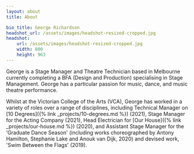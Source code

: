 ```yaml
---
layout: about
title: About

bio_title: George Richardson
headshot_url: /assets/images/headshot-resized-cropped.jpg
headshot:
    url: /assets/images/headshot-resized-cropped.jpg
    width: 800
    height: 963
---
```


George is a Stage Manager and Theatre Technician based in Melbourne currently completing a BFA (Design and Production) specialising in Stage Management. George has a particular passion for music, dance, and music theatre performance.  

Whilst at the Victorian College of the Arts (VCA), George has worked in a variety of roles over a range of disciplines, including Technical Manager on [10 Degrees]({% link _projects/10-degrees.md %}) (2021), Stage Manager for the Acting Company (2021), Head Electrician for [Our House]({% link _projects/our-house.md %}) (2020), and Assistant Stage Manager for the ‘Graduate Dance Season' (including works choreographed by Antony Hamilton, Stephanie Lake and Anouk van Dijk, 2020) and devised work, 'Swim Between the Flags' (2019).